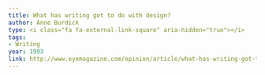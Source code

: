 ```yaml
---
title: What has writing got to do with design?
author: Anne Burdick
type: <i class="fa fa-external-link-square" aria-hidden="true"></i>
tags:
- Writing
year: 1993
link: http://www.eyemagazine.com/opinion/article/what-has-writing-got-to-do-with-design
---
```

